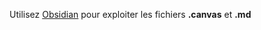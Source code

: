 Utilisez [Obsidian](https://obsidian.md/download) pour exploiter les fichiers **.canvas** et **.md**  
